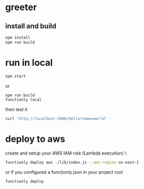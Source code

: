 # greeter

## install and build
```sh
npm install
npm run build
```
# run in local
```sh
npm start
```
or
```sh
npm run build
functionly local
```
then test it
```sh
curl 'http://localhost:3000/hello?name=world'
```



# deploy to aws
create and setup your AWS IAM role (Lambda execution) \
```sh
functionly deploy aws ./lib/index.js --aws-region us-east-1
```
or if you configured a functionly.json in your project root
```sh
functionly deploy
```
